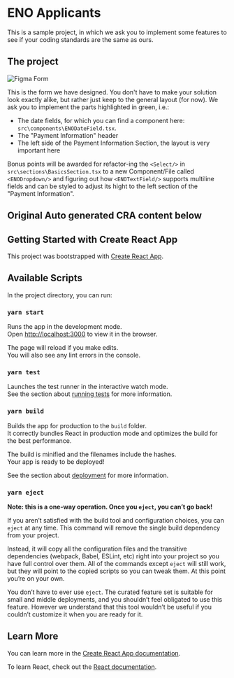 # ENO Applicants

This is a sample project, in which we ask you to implement some features to see if your coding standards are the same as ours.

## The project

![Figma Form](/docs/Desktop.png)

This is the form we have designed. You don't have to make your solution look exactly alike, but rather just keep to the general layout (for now).
We ask you to implement the parts highlighted in green, i.e.:

-   The date fields, for which you can find a component here: `src\components\ENODateField.tsx`.
-   The "Payment Information" header
-   The left side of the Payment Information Section, the layout is very important here

Bonus points will be awarded for refactor-ing the `<Select/>` in `src\sections\BasicsSection.tsx` to a new Component/File called `<ENODropdown/>`
and figuring out how `<ENOTextField/>` supports multiline fields and can be styled to adjust its hight to the left section of the "Payment Information".

## Original Auto generated CRA content below

## Getting Started with Create React App

This project was bootstrapped with [Create React App](https://github.com/facebook/create-react-app).

## Available Scripts

In the project directory, you can run:

### `yarn start`

Runs the app in the development mode.\
Open [http://localhost:3000](http://localhost:3000) to view it in the browser.

The page will reload if you make edits.\
You will also see any lint errors in the console.

### `yarn test`

Launches the test runner in the interactive watch mode.\
See the section about [running tests](https://facebook.github.io/create-react-app/docs/running-tests) for more information.

### `yarn build`

Builds the app for production to the `build` folder.\
It correctly bundles React in production mode and optimizes the build for the best performance.

The build is minified and the filenames include the hashes.\
Your app is ready to be deployed!

See the section about [deployment](https://facebook.github.io/create-react-app/docs/deployment) for more information.

### `yarn eject`

**Note: this is a one-way operation. Once you `eject`, you can’t go back!**

If you aren’t satisfied with the build tool and configuration choices, you can `eject` at any time. This command will remove the single build dependency from your project.

Instead, it will copy all the configuration files and the transitive dependencies (webpack, Babel, ESLint, etc) right into your project so you have full control over them. All of the commands except `eject` will still work, but they will point to the copied scripts so you can tweak them. At this point you’re on your own.

You don’t have to ever use `eject`. The curated feature set is suitable for small and middle deployments, and you shouldn’t feel obligated to use this feature. However we understand that this tool wouldn’t be useful if you couldn’t customize it when you are ready for it.

## Learn More

You can learn more in the [Create React App documentation](https://facebook.github.io/create-react-app/docs/getting-started).

To learn React, check out the [React documentation](https://reactjs.org/).
